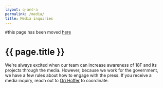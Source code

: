 ```yaml
---
layout: q-and-a
permalink: /media/
title: Media inquiries
---
```

#this page has been moved [here](https://handbook.18f.gov/outreach/#press-and-other-inquiries)


# {{ page.title }}

We're always excited when our team can increase awareness of 18F and its projects through the media. However, because we work for the government, we have a few rules about how to engage with the press. If you receive a media inquiry, reach out to [Ori Hoffer](mailto:ori.hoffer@gsa.gov) to coordinate.

